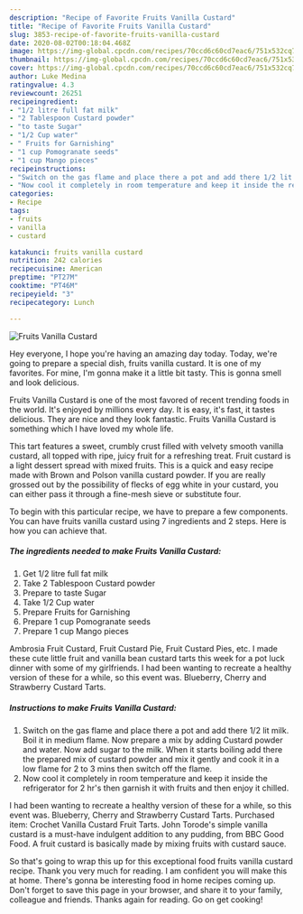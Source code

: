 ```yaml
---
description: "Recipe of Favorite Fruits Vanilla Custard"
title: "Recipe of Favorite Fruits Vanilla Custard"
slug: 3853-recipe-of-favorite-fruits-vanilla-custard
date: 2020-08-02T00:18:04.468Z
image: https://img-global.cpcdn.com/recipes/70ccd6c60cd7eac6/751x532cq70/fruits-vanilla-custard-recipe-main-photo.jpg
thumbnail: https://img-global.cpcdn.com/recipes/70ccd6c60cd7eac6/751x532cq70/fruits-vanilla-custard-recipe-main-photo.jpg
cover: https://img-global.cpcdn.com/recipes/70ccd6c60cd7eac6/751x532cq70/fruits-vanilla-custard-recipe-main-photo.jpg
author: Luke Medina
ratingvalue: 4.3
reviewcount: 26251
recipeingredient:
- "1/2 litre full fat milk"
- "2 Tablespoon Custard powder"
- "to taste Sugar"
- "1/2 Cup water"
- " Fruits for Garnishing"
- "1 cup Pomogranate seeds"
- "1 cup Mango pieces"
recipeinstructions:
- "Switch on the gas flame and place there a pot and add there 1/2 lit milk. Boil it in medium flame. Now prepare a mix by adding Custard powder and water. Now add sugar to the milk. When it starts boiling add there the prepared mix of custard powder and mix it gently and cook it in a low flame for 2 to 3 mins then switch off the flame."
- "Now cool it completely in room temperature and keep it inside the refrigerator for 2 hr&#39;s then garnish it with fruits and then enjoy it chilled."
categories:
- Recipe
tags:
- fruits
- vanilla
- custard

katakunci: fruits vanilla custard 
nutrition: 242 calories
recipecuisine: American
preptime: "PT27M"
cooktime: "PT46M"
recipeyield: "3"
recipecategory: Lunch

---
```



![Fruits Vanilla Custard](https://img-global.cpcdn.com/recipes/70ccd6c60cd7eac6/751x532cq70/fruits-vanilla-custard-recipe-main-photo.jpg)

Hey everyone, I hope you're having an amazing day today. Today, we're going to prepare a special dish, fruits vanilla custard. It is one of my favorites. For mine, I'm gonna make it a little bit tasty. This is gonna smell and look delicious.

Fruits Vanilla Custard is one of the most favored of recent trending foods in the world. It's enjoyed by millions every day. It is easy, it's fast, it tastes delicious. They are nice and they look fantastic. Fruits Vanilla Custard is something which I have loved my whole life.

This tart features a sweet, crumbly crust filled with velvety smooth vanilla custard, all topped with ripe, juicy fruit for a refreshing treat. Fruit custard is a light dessert spread with mixed fruits. This is a quick and easy recipe made with Brown and Polson vanilla custard powder. If you are really grossed out by the possibility of flecks of egg white in your custard, you can either pass it through a fine-mesh sieve or substitute four.


To begin with this particular recipe, we have to prepare a few components. You can have fruits vanilla custard using 7 ingredients and 2 steps. Here is how you can achieve that.

<!--inarticleads1-->

##### The ingredients needed to make Fruits Vanilla Custard:

1. Get 1/2 litre full fat milk
1. Take 2 Tablespoon Custard powder
1. Prepare to taste Sugar
1. Take 1/2 Cup water
1. Prepare  Fruits for Garnishing
1. Prepare 1 cup Pomogranate seeds
1. Prepare 1 cup Mango pieces


Ambrosia Fruit Custard, Fruit Custard Pie, Fruit Custard Pies, etc. I made these cute little fruit and vanilla bean custard tarts this week for a pot luck dinner with some of my girlfriends. I had been wanting to recreate a healthy version of these for a while, so this event was. Blueberry, Cherry and Strawberry Custard Tarts. 

<!--inarticleads2-->

##### Instructions to make Fruits Vanilla Custard:

1. Switch on the gas flame and place there a pot and add there 1/2 lit milk. Boil it in medium flame. Now prepare a mix by adding Custard powder and water. Now add sugar to the milk. When it starts boiling add there the prepared mix of custard powder and mix it gently and cook it in a low flame for 2 to 3 mins then switch off the flame.
1. Now cool it completely in room temperature and keep it inside the refrigerator for 2 hr&#39;s then garnish it with fruits and then enjoy it chilled.


I had been wanting to recreate a healthy version of these for a while, so this event was. Blueberry, Cherry and Strawberry Custard Tarts. Purchased item: Crochet Vanilla Custard Fruit Tarts. John Torode&#39;s simple vanilla custard is a must-have indulgent addition to any pudding, from BBC Good Food. A fruit custard is basically made by mixing fruits with custard sauce. 

So that's going to wrap this up for this exceptional food fruits vanilla custard recipe. Thank you very much for reading. I am confident you will make this at home. There's gonna be interesting food in home recipes coming up. Don't forget to save this page in your browser, and share it to your family, colleague and friends. Thanks again for reading. Go on get cooking!
